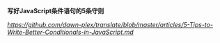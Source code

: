**写好JavaScript条件语句的5条守则**

*https://github.com/dawn-plex/translate/blob/master/articles/5-Tips-to-Write-Better-Conditionals-in-JavaScript.md*

